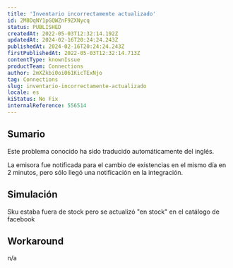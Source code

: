 ```yaml
---
title: 'Inventario incorrectamente actualizado'
id: 2M8DqNY1pGQWZnF9ZXNycq
status: PUBLISHED
createdAt: 2022-05-03T12:32:14.192Z
updatedAt: 2024-02-16T20:24:24.243Z
publishedAt: 2024-02-16T20:24:24.243Z
firstPublishedAt: 2022-05-03T12:32:14.713Z
contentType: knownIssue
productTeam: Connections
author: 2mXZkbi0oi061KicTExNjo
tag: Connections
slug: inventario-incorrectamente-actualizado
locale: es
kiStatus: No Fix
internalReference: 556514
---
```


## Sumario

<div class="alert alert-info">
  <p>Este problema conocido ha sido traducido automáticamente del inglés.</p>
</div>


La emisora fue notificada para el cambio de existencias en el mismo día en 2 minutos, pero sólo llegó una notificación en la integración.



## Simulación


Sku estaba fuera de stock pero se actualizó "en stock" en el catálogo de facebook



## Workaround


n/a


